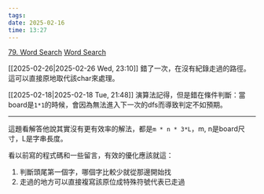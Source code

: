 ```yaml
---
tags: 
date: 2025-02-16
time: 13:27
---
```

[79. Word Search](https://leetcode.com/problems/word-search/)
[Word Search](https://neetcode.io/problems/search-for-word)

[[2025-02-26|2025-02-26 Wed, 23:10]]
錯了一次，在沒有紀錄走過的路徑。
這可以直接原地取代該char來處理。

[[2025-02-18|2025-02-18 Tue, 21:48]]
演算法記得，但是錯在條件判斷：當board是`1*1`的時候，會因為無法進入下一次的dfs而導致判定不如預期。

---

這題看解答他說其實沒有更有效率的解法，都是`m * n * 3*L`，m, n是board尺寸，L是字串長度。

看以前寫的程式碼和一些留言，有效的優化應該就這：
1. 判斷頭尾第一個字，哪個字比較少就從那邊開始找
2. 走過的地方可以直接複寫該原位成特殊符號代表已走過